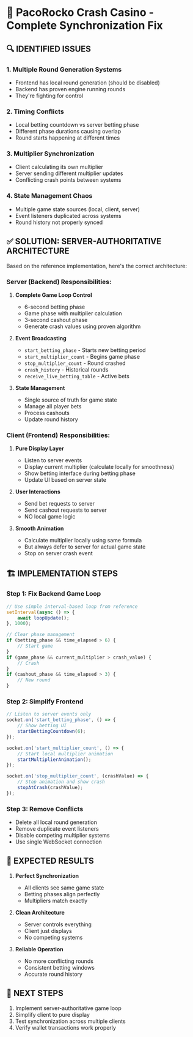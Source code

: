 # 🎰 PacoRocko Crash Casino - Complete Synchronization Fix

## 🔍 **IDENTIFIED ISSUES**

### **1. Multiple Round Generation Systems**
- Frontend has local round generation (should be disabled)
- Backend has proven engine running rounds
- They're fighting for control

### **2. Timing Conflicts**
- Local betting countdown vs server betting phase
- Different phase durations causing overlap
- Round starts happening at different times

### **3. Multiplier Synchronization**
- Client calculating its own multiplier
- Server sending different multiplier updates
- Conflicting crash points between systems

### **4. State Management Chaos**
- Multiple game state sources (local, client, server)
- Event listeners duplicated across systems
- Round history not properly synced

## ✅ **SOLUTION: SERVER-AUTHORITATIVE ARCHITECTURE**

Based on the reference implementation, here's the correct architecture:

### **Server (Backend) Responsibilities:**
1. **Complete Game Loop Control**
   - 6-second betting phase
   - Game phase with multiplier calculation
   - 3-second cashout phase
   - Generate crash values using proven algorithm

2. **Event Broadcasting**
   - `start_betting_phase` - Starts new betting period
   - `start_multiplier_count` - Begins game phase
   - `stop_multiplier_count` - Round crashed
   - `crash_history` - Historical rounds
   - `receive_live_betting_table` - Active bets

3. **State Management**
   - Single source of truth for game state
   - Manage all player bets
   - Process cashouts
   - Update round history

### **Client (Frontend) Responsibilities:**
1. **Pure Display Layer**
   - Listen to server events
   - Display current multiplier (calculate locally for smoothness)
   - Show betting interface during betting phase
   - Update UI based on server state

2. **User Interactions**
   - Send bet requests to server
   - Send cashout requests to server
   - NO local game logic

3. **Smooth Animation**
   - Calculate multiplier locally using same formula
   - But always defer to server for actual game state
   - Stop on server crash event

## 🏗️ **IMPLEMENTATION STEPS**

### **Step 1: Fix Backend Game Loop**
```javascript
// Use simple interval-based loop from reference
setInterval(async () => {
    await loopUpdate();
}, 1000);

// Clear phase management
if (betting_phase && time_elapsed > 6) {
    // Start game
}
if (game_phase && current_multiplier > crash_value) {
    // Crash
}
if (cashout_phase && time_elapsed > 3) {
    // New round
}
```

### **Step 2: Simplify Frontend**
```javascript
// Listen to server events only
socket.on('start_betting_phase', () => {
    // Show betting UI
    startBettingCountdown(6);
});

socket.on('start_multiplier_count', () => {
    // Start local multiplier animation
    startMultiplierAnimation();
});

socket.on('stop_multiplier_count', (crashValue) => {
    // Stop animation and show crash
    stopAtCrash(crashValue);
});
```

### **Step 3: Remove Conflicts**
- Delete all local round generation
- Remove duplicate event listeners
- Disable competing multiplier systems
- Use single WebSocket connection

## 🎯 **EXPECTED RESULTS**

1. **Perfect Synchronization**
   - All clients see same game state
   - Betting phases align perfectly
   - Multipliers match exactly

2. **Clean Architecture**
   - Server controls everything
   - Client just displays
   - No competing systems

3. **Reliable Operation**
   - No more conflicting rounds
   - Consistent betting windows
   - Accurate round history

## 🚀 **NEXT STEPS**

1. Implement server-authoritative game loop
2. Simplify client to pure display
3. Test synchronization across multiple clients
4. Verify wallet transactions work properly

